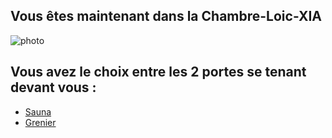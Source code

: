 ## Vous êtes maintenant dans la Chambre-Loic-XIA 

![photo](https://cdn.discordapp.com/attachments/772781214305222666/1034189603193749614/unknown.png)

## Vous avez le choix entre les 2 portes se tenant devant vous :

- [Sauna](https://github.com/Yahyabey48/tp-labyrinthe/tree/Sauna-Loic-XIA/Sauna-Loic-XIA.md)
- [Grenier](https://github.com/Yahyabey48/tp-labyrinthe/tree/Sauna-Loic-XIA/Sortie/Sortie.md)
